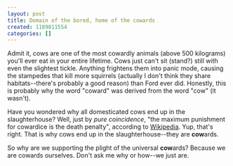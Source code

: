 ```yaml
---
layout: post
title: Domain of the bored, home of the cowards
created: 1189811554
categories: []
---
```

Admit it, cows are one of the most cowardly animals (above 500 kilograms) you'll ever eat in your entire lifetime. Cows just can't sit (stand?) still with even the slightest tickle. Anything frightens them into panic mode, causing the stampedes that kill more squirrels (actually I don't think they share habitats--there's probably a good reason) than Ford ever did. Honestly, this is probably why the word "coward" was derived from the word "cow" (it wasn't).

Have you wondered why all domesticated cows end up in the slaughterhouse? Well, just by <i>pure coincidence</i>, "the maximum punishment for cowardice is the death penalty", according to [Wikipedia](http://en.wikipedia.org/wiki/Coward). Yup, that's right. That is why cows end up in the slaughterhouse--they are <b>cow</b>ards.

So why are we supporting the plight of the universal <b>cow</b>ards? Because we are cowards ourselves. Don't ask me why or how--we just are.
